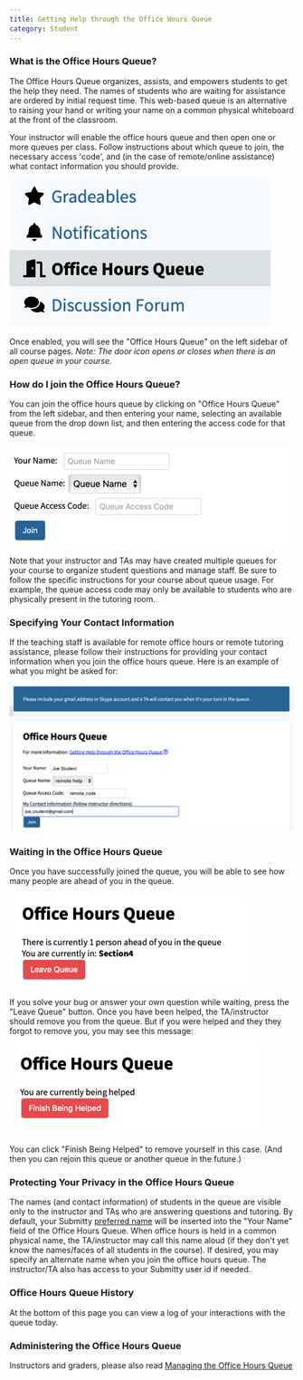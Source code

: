```yaml
---
title: Getting Help through the Office Hours Queue
category: Student
---
```




### What is the Office Hours Queue?

The Office Hours Queue organizes, assists, and empowers students to
get the help they need.  The names of students who are waiting for
assistance are ordered by initial request time.  This web-based queue
is an alternative to raising your hand or writing your name on a
common physical whiteboard at the front of the classroom.

Your instructor will enable the office hours queue and then open one
or more queues per class.  Follow instructions about which queue to
join, the necessary access 'code', and (in the case of remote/online
assistance) what contact information you should provide.

![](/images/queue/queue_menu.png)

Once enabled, you will see the "Office Hours Queue" on the left
sidebar of all course pages.  *Note: The door icon opens or closes
when there is an open queue in your course.*



### How do I join the Office Hours Queue?

You can join the office hours queue by clicking on "Office Hours
Queue" from the left sidebar, and then entering your name, selecting
an available queue from the drop down list, and then entering the
access code for that queue.

![](/images/queue/queue_join.png)

Note that your instructor and TAs may have created
multiple queues for your course to organize student questions and
manage staff.  Be sure to follow the specific instructions for your
course about queue usage.  For example, the queue access code may only
be available to students who are physically present in the tutoring
room.


### Specifying Your Contact Information

If the teaching staff is available for remote office hours or remote
tutoring assistance, please follow their instructions for providing
your contact information when you join the office hours queue.  Here
is an example of what you might be asked for:

![](/images/queue/queue_remote_access_code.png)


### Waiting in the Office Hours Queue

Once you have successfully joined the queue, you will be able to see
how many people are ahead of you in the queue.

![](/images/queue/queue_waiting.png)

If you solve your bug or answer your own question while waiting, press
the "Leave Queue" button.  Once you have been helped, the
TA/instructor should remove you from the queue.  But if you were
helped and they they forgot to remove you, you may see this message:

![](/images/queue/queue_helping.png)

You can click "Finish Being Helped" to remove yourself in this case.
(And then you can rejoin this queue or another queue in the future.)


### Protecting Your Privacy in the Office Hours Queue

The names (and contact information) of students in the queue are
visible only to the instructor and TAs who are answering questions and
tutoring.  By default, your Submitty
[preferred name](http://127.0.0.1:4000/student/#how-can-i-change-my-preferred-name) will be
inserted into the "Your Name" field of the Office Hours Queue.
When office
hours is held in a common physical name, the TA/instructor may call
this name aloud (if they don't yet know the names/faces of all
students in the course).
If desired, you
may specify an alternate name when you join the office hours queue.
The instructor/TA also has access to your
Submitty user id if needed.

### Office Hours Queue History

At the bottom of this page you can view a log of your interactions with the queue today.


### Administering the Office Hours Queue

Instructors and graders, please also read [Managing the Office Hours Queue](../grader/queue)

